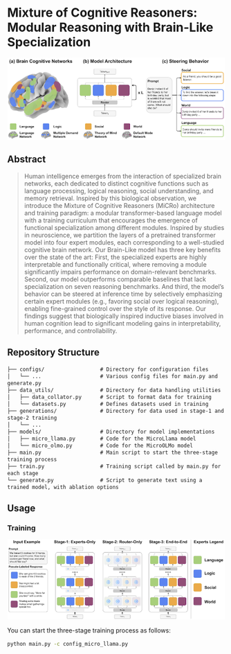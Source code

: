 # Mixture of Cognitive Reasoners: Modular Reasoning with Brain-Like Specialization

<div style="text-align: center">
    <img src="figures/overview.png"/>
</div>

## Abstract
> Human intelligence emerges from the interaction of specialized brain networks, each dedicated to distinct cognitive functions such as language processing, logical reasoning, social understanding, and memory retrieval. Inspired by this biological observation, we introduce the Mixture of Cognitive Reasoners (MiCRo) architecture and training paradigm: a modular transformer-based language model with a training curriculum that encourages the emergence of functional specialization among different modules. Inspired by studies in neuroscience, we partition the layers of a pretrained transformer model into four expert modules, each corresponding to a well-studied cognitive brain network. Our Brain-Like model has three key benefits over the state of the art: First, the specialized experts are highly interpretable and functionally critical, where removing a module significantly impairs performance on domain-relevant benchmarks. Second, our model outperforms comparable baselines that lack specialization on seven reasoning benchmarks. And third, the model’s behavior can be steered at inference time by selectively emphasizing certain expert modules (e.g., favoring social over logical reasoning), enabling fine-grained control over the style of its response. Our findings suggest that biologically inspired inductive biases involved in human cognition lead to significant modeling gains in interpretability, performance, and controllability.


## Repository Structure
```
├── configs/                  # Directory for configuration files
│   └── ...                   # Various config files for main.py and generate.py
├── data_utils/               # Directory for data handling utilities
│   ├── data_collator.py      # Script to format data for training
│   └── datasets.py           # Defines datasets used in training
├── generations/              # Directory for data used in stage-1 and stage-2 training
│   └── ...
├── models/                   # Directory for model implementations
│   ├── micro_llama.py        # Code for the MicroLlama model
│   └── micro_olmo.py         # Code for the MicroOLMo model
├── main.py                   # Main script to start the three-stage training process
├── train.py                  # Training script called by main.py for each stage
└── generate.py               # Script to generate text using a trained model, with ablation options
```

## Usage
### Training
<div style="text-align: center">
    <img src="figures/training.png"/>
</div>

You can start the three-stage training process as follows:
```bash
python main.py -c config_micro_llama.py
```